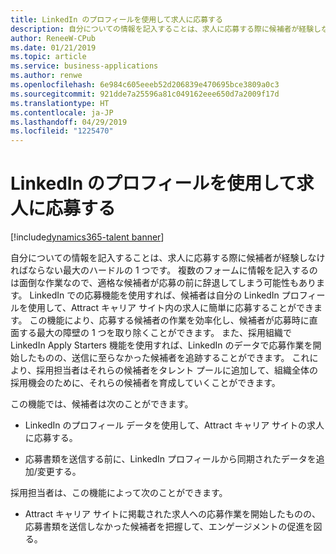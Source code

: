 ```yaml
---
title: LinkedIn のプロフィールを使用して求人に応募する
description: 自分についての情報を記入することは、求人に応募する際に候補者が経験しなければならない最大のハードルの 1 つです。
author: ReneeW-CPub
ms.date: 01/21/2019
ms.topic: article
ms.service: business-applications
ms.author: renwe
ms.openlocfilehash: 6e984c605eeeb52d206839e470695bce3809a0c3
ms.sourcegitcommit: 921dde7a25596a81c049162eee650d7a2009f17d
ms.translationtype: HT
ms.contentlocale: ja-JP
ms.lasthandoff: 04/29/2019
ms.locfileid: "1225470"
---
```

#  <a name="use-linkedin-profile-to-apply-for-a-job"></a>LinkedIn のプロフィールを使用して求人に応募する
[!include[dynamics365-talent banner](../../includes/dynamics365-talent.md)]





自分についての情報を記入することは、求人に応募する際に候補者が経験しなければならない最大のハードルの 1 つです。 複数のフォームに情報を記入するのは面倒な作業なので、適格な候補者が応募の前に辞退してしまう可能性もあります。
LinkedIn での応募機能を使用すれば、候補者は自分の LinkedIn プロフィールを使用して、Attract キャリア サイト内の求人に簡単に応募することができます。 この機能により、応募する候補者の作業を効率化し、候補者が応募時に直面する最大の障壁の 1 つを取り除くことができます。 また、採用組織で LinkedIn Apply Starters 機能を使用すれば、LinkedIn のデータで応募作業を開始したものの、送信に至らなかった候補者を追跡することができます。 これにより、採用担当者はそれらの候補者をタレント プールに追加して、組織全体の採用機会のために、それらの候補者を育成していくことができます。

この機能では、候補者は次のことができます。

-   LinkedIn のプロフィール データを使用して、Attract キャリア サイトの求人に応募する。

-   応募書類を送信する前に、LinkedIn プロフィールから同期されたデータを追加/変更する。

採用担当者は、この機能によって次のことができます。

-   Attract キャリア サイトに掲載された求人への応募作業を開始したものの、応募書類を送信しなかった候補者を把握して、エンゲージメントの促進を図る。
